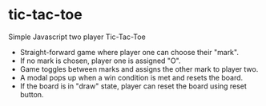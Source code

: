 # tic-tac-toe
Simple Javascript two player Tic-Tac-Toe

- Straight-forward game where player one can choose their "mark".
- If no mark is chosen, player one is assigned "O".
- Game toggles between marks and assigns the other mark to player two.
- A modal pops up when a win condition is met and resets the board.
- If the board is in "draw" state, player can reset the board using reset button.
